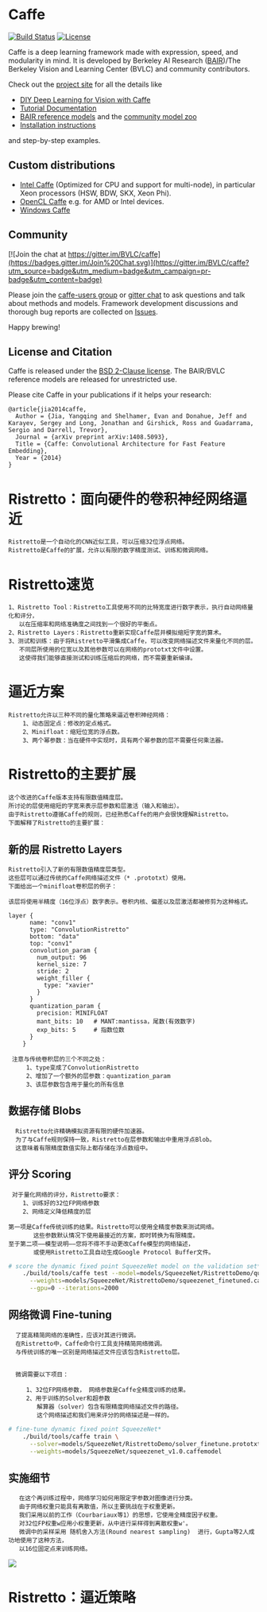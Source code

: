 # Caffe

[![Build Status](https://travis-ci.org/BVLC/caffe.svg?branch=master)](https://travis-ci.org/BVLC/caffe)
[![License](https://img.shields.io/badge/license-BSD-blue.svg)](LICENSE)

Caffe is a deep learning framework made with expression, speed, and modularity in mind.
It is developed by Berkeley AI Research ([BAIR](http://bair.berkeley.edu))/The Berkeley Vision and Learning Center (BVLC) and community contributors.

Check out the [project site](http://caffe.berkeleyvision.org) for all the details like

- [DIY Deep Learning for Vision with Caffe](https://docs.google.com/presentation/d/1UeKXVgRvvxg9OUdh_UiC5G71UMscNPlvArsWER41PsU/edit#slide=id.p)
- [Tutorial Documentation](http://caffe.berkeleyvision.org/tutorial/)
- [BAIR reference models](http://caffe.berkeleyvision.org/model_zoo.html) and the [community model zoo](https://github.com/BVLC/caffe/wiki/Model-Zoo)
- [Installation instructions](http://caffe.berkeleyvision.org/installation.html)

and step-by-step examples.

## Custom distributions

 - [Intel Caffe](https://github.com/BVLC/caffe/tree/intel) (Optimized for CPU and support for multi-node), in particular Xeon processors (HSW, BDW, SKX, Xeon Phi).
- [OpenCL Caffe](https://github.com/BVLC/caffe/tree/opencl) e.g. for AMD or Intel devices.
- [Windows Caffe](https://github.com/BVLC/caffe/tree/windows)

## Community

[![Join the chat at https://gitter.im/BVLC/caffe](https://badges.gitter.im/Join%20Chat.svg)](https://gitter.im/BVLC/caffe?utm_source=badge&utm_medium=badge&utm_campaign=pr-badge&utm_content=badge)

Please join the [caffe-users group](https://groups.google.com/forum/#!forum/caffe-users) or [gitter chat](https://gitter.im/BVLC/caffe) to ask questions and talk about methods and models.
Framework development discussions and thorough bug reports are collected on [Issues](https://github.com/BVLC/caffe/issues).

Happy brewing!

## License and Citation

Caffe is released under the [BSD 2-Clause license](https://github.com/BVLC/caffe/blob/master/LICENSE).
The BAIR/BVLC reference models are released for unrestricted use.

Please cite Caffe in your publications if it helps your research:

    @article{jia2014caffe,
      Author = {Jia, Yangqing and Shelhamer, Evan and Donahue, Jeff and Karayev, Sergey and Long, Jonathan and Girshick, Ross and Guadarrama, Sergio and Darrell, Trevor},
      Journal = {arXiv preprint arXiv:1408.5093},
      Title = {Caffe: Convolutional Architecture for Fast Feature Embedding},
      Year = {2014}
    }
# Ristretto：面向硬件的卷积神经网络逼近
    Ristretto是一个自动化的CNN近似工具，可以压缩32位浮点网络。
    Ristretto是Caffe的扩展，允许以有限的数字精度测试、训练和微调网络。
# Ristretto速览
    1、Ristretto Tool：Ristretto工具使用不同的比特宽度进行数字表示，执行自动网络量化和评分，
       以在压缩率和网络准确度之间找到一个很好的平衡点。
    2、Ristretto Layers：Ristretto重新实现Caffe层并模拟缩短字宽的算术。
    3、测试和训练：由于将Ristretto平滑集成Caffe，可以改变网络描述文件来量化不同的层。
       不同层所使用的位宽以及其他参数可以在网络的prototxt文件中设置。
       这使得我们能够直接测试和训练压缩后的网络，而不需要重新编译。
# 逼近方案
    Ristretto允许以三种不同的量化策略来逼近卷积神经网络：
        1、动态固定点：修改的定点格式。
        2、Minifloat：缩短位宽的浮点数。
        3、两个幂参数：当在硬件中实现时，具有两个幂参数的层不需要任何乘法器。    
# Ristretto的主要扩展
    这个改进的Caffe版本支持有限数值精度层。
    所讨论的层使用缩短的字宽来表示层参数和层激活（输入和输出）。
    由于Ristretto遵循Caffe的规则，已经熟悉Caffe的用户会很快理解Ristretto。
    下面解释了Ristretto的主要扩展：   
    
## 新的层 Ristretto Layers
    Ristretto引入了新的有限数值精度层类型。
    这些层可以通过传统的Caffe网络描述文件（* .prototxt）使用。 
    下面给出一个minifloat卷积层的例子：
    
    该层将使用半精度（16位浮点）数字表示。卷积内核、偏差以及层激活都被修剪为这种格式。
```
layer {
      name: "conv1"
      type: "ConvolutionRistretto"
      bottom: "data"
      top: "conv1"
      convolution_param {
        num_output: 96
        kernel_size: 7
        stride: 2
        weight_filler {
          type: "xavier"
        }
      }
      quantization_param {
        precision: MINIFLOAT
        mant_bits: 10   # MANT:mantissa，尾数(有效数字) 
        exp_bits: 5     # 指数位数
      }
    }
```

     注意与传统卷积层的三个不同之处：
         1、type变成了ConvolutionRistretto
         2、增加了一个额外的层参数：quantization_param
         3、该层参数包含用于量化的所有信息

## 数据存储 Blobs
      Ristretto允许精确模拟资源有限的硬件加速器。
      为了与Caffe规则保持一致，Ristretto在层参数和输出中重用浮点Blob。
      这意味着有限精度数值实际上都存储在浮点数组中。
      
## 评分 Scoring
     对于量化网络的评分，Ristretto要求：
        1、训练好的32位FP网络参数
        2、网络定义降低精度的层
        
    第一项是Caffe传统训练的结果。Ristretto可以使用全精度参数来测试网络。
           这些参数默认情况下使用最接近的方案，即时转换为有限精度。
    至于第二项——模型说明——您将不得不手动更改Caffe模型的网络描述，
           或使用Ristretto工具自动生成Google Protocol Buffer文件。
```sh
# score the dynamic fixed point SqueezeNet model on the validation set*
    ./build/tools/caffe test --model=models/SqueezeNet/RistrettoDemo/quantized.prototxt \
      --weights=models/SqueezeNet/RistrettoDemo/squeezenet_finetuned.caffemodel \
      --gpu=0 --iterations=2000
```

## 网络微调 Fine-tuning

      了提高精简网络的准确性，应该对其进行微调。
      在Ristretto中，Caffe命令行工具支持精简网络微调。
      与传统训练的唯一区别是网络描述文件应该包含Ristretto层。 


      微调需要以下项目：

         1、32位FP网络参数， 网络参数是Caffe全精度训练的结果。
         2、用于训练的Solver和超参数
            解算器（solver）包含有限精度网络描述文件的路径。
            这个网络描述和我们用来评分的网络描述是一样的。
```sh
# fine-tune dynamic fixed point SqueezeNet*
    ./build/tools/caffe train \
      --solver=models/SqueezeNet/RistrettoDemo/solver_finetune.prototxt \
      --weights=models/SqueezeNet/squeezenet_v1.0.caffemodel
```

## 实施细节

       在这个再训练过程中，网络学习如何用限定字参数对图像进行分类。
       由于网络权重只能具有离散值，所以主要挑战在于权重更新。
       我们采用以前的工作（Courbariaux等1）的思想，它使用全精度因子权重。
       对32位FP权重w应用小权重更新，从中进行采样得到离散权重w'。
       微调中的采样采用 随机舍入方法(Round nearest sampling)  进行，Gupta等2人成功地使用了这种方法，
       以16位固定点来训练网络。
       
![](https://img-blog.csdn.net/20180516141818988?watermark/2/text/aHR0cHM6Ly9ibG9nLmNzZG4ubmV0L3lpcmFuMTAz/font/5a6L5L2T/fontsize/400/fill/I0JBQkFCMA==/dissolve/70)

# Ristretto：逼近策略



